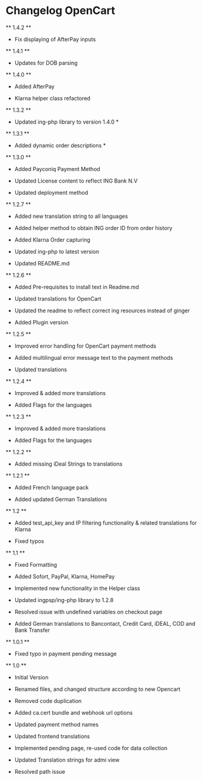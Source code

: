 # Changelog OpenCart

** 1.4.2 **

* Fix displaying of AfterPay inputs

** 1.4.1 **

* Updates for DOB parsing

** 1.4.0 **

* Added AfterPay 

* Klarna helper class refactored


** 1.3.2 **

* Updated ing-php library to version 1.4.0 *

** 1.3.1 **

* Added dynamic order descriptions *


** 1.3.0 **

* Added Payconiq Payment Method

* Updated License content to reflect ING Bank N.V

* Updated deployment method


** 1.2.7 **

* Added new translation string to all languages

* Added helper method to obtain ING order ID from order history

* Added Klarna Order capturing

* Updated ing-php to latest version

* Updated README.md


** 1.2.6 **

* Added Pre-requisites to install text in Readme.md

* Updated translations for OpenCart

* Updated the readme to reflect correct ing resources instead of ginger

* Added Plugin version 


** 1.2.5 **

* Improved error handling for OpenCart payment methods

* Added multilingual error message text to the payment methods

* Updated translations


** 1.2.4 ** 

* Improved & added more translations

* Added Flags for the languages


** 1.2.3 ** 

* Improved & added more translations

* Added Flags for the languages


** 1.2.2 **

* Added missing iDeal Strings to translations


** 1.2.1 **

* Added French language pack

* Added updated German Translations


** 1.2 **

* Added test_api_key and IP filtering functionality & related translations for Klarna

* Fixed typos 


** 1.1 **

* Fixed Formatting

* Added Sofort, PayPal, Klarna, HomePay

* Implemented new functionality in the Helper class

* Updated ingpsp/ing-php library to 1.2.8

* Resolved issue with undefined variables on checkout page

* Added German translations to Bancontact, Credit Card, iDEAL, COD and Bank Transfer


** 1.0.1 ** 

* Fixed typo in payment pending message


** 1.0 **

* Initial Version

* Renamed files, and changed structure according to new Opencart

* Removed code duplication

* Added ca.cert bundle and webhook url options

* Updated payment method names

* Updated frontend translations

* Implemented pending page, re-used code for data collection

* Updated Translation strings for admi view

* Resolved path issue